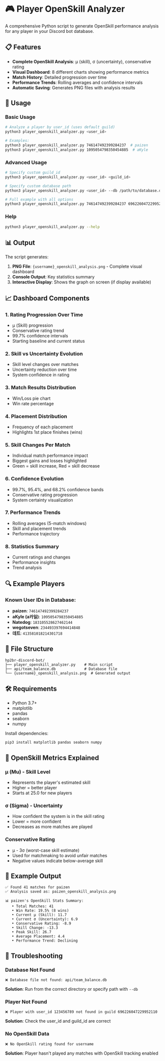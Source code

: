 # 🎮 Player OpenSkill Analyzer

A comprehensive Python script to generate OpenSkill performance analysis for any player in your Discord bot database.

## 📋 Features

- **Complete OpenSkill Analysis**: μ (skill), σ (uncertainty), conservative rating
- **Visual Dashboard**: 8 different charts showing performance metrics
- **Match History**: Detailed progression over time
- **Performance Trends**: Rolling averages and confidence intervals
- **Automatic Saving**: Generates PNG files with analysis results

## 🚀 Usage

### Basic Usage
```bash
# Analyze a player by user_id (uses default guild)
python3 player_openskill_analyzer.py <user_id>

# Examples:
python3 player_openskill_analyzer.py 746147492399284237  # paizen
python3 player_openskill_analyzer.py 1095054798350454885  # aKyle
```

### Advanced Usage
```bash
# Specify custom guild_id
python3 player_openskill_analyzer.py <user_id> <guild_id>

# Specify custom database path
python3 player_openskill_analyzer.py <user_id> --db /path/to/database.db

# Full example with all options
python3 player_openskill_analyzer.py 746147492399284237 696226047229952110 --db api/team_balance.db
```

### Help
```bash
python3 player_openskill_analyzer.py --help
```

## 📊 Output

The script generates:

1. **PNG File**: `{username}_openskill_analysis.png` - Complete visual dashboard
2. **Console Output**: Key statistics summary
3. **Interactive Display**: Shows the graph on screen (if display available)

## 📈 Dashboard Components

### 1. **Rating Progression Over Time**
- μ (Skill) progression
- Conservative rating trend
- 99.7% confidence intervals
- Starting baseline and current status

### 2. **Skill vs Uncertainty Evolution**
- Skill level changes over matches
- Uncertainty reduction over time
- System confidence in rating

### 3. **Match Results Distribution**
- Win/Loss pie chart
- Win rate percentage

### 4. **Placement Distribution**
- Frequency of each placement
- Highlights 1st place finishes (wins)

### 5. **Skill Changes Per Match**
- Individual match performance impact
- Biggest gains and losses highlighted
- Green = skill increase, Red = skill decrease

### 6. **Confidence Evolution**
- 99.7%, 95.4%, and 68.2% confidence bands
- Conservative rating progression
- System certainty visualization

### 7. **Performance Trends**
- Rolling averages (5-match windows)
- Skill and placement trends
- Performance trajectory

### 8. **Statistics Summary**
- Current ratings and changes
- Performance insights
- Trend analysis

## 🔍 Example Players

### Known User IDs in Database:
- **paizen**: `746147492399284237`
- **aKyle (a카일)**: `1095054798350454885`
- **Natedog**: `183105528627462144`
- **wegotseven**: `234493397694414848`
- **데트**: `413581018214301718`

## 📁 File Structure

```
hp2br-discord-bot/
├── player_openskill_analyzer.py    # Main script
├── api/team_balance.db             # Database file
└── {username}_openskill_analysis.png  # Generated output
```

## 🛠️ Requirements

- Python 3.7+
- matplotlib
- pandas
- seaborn
- numpy

Install dependencies:
```bash
pip3 install matplotlib pandas seaborn numpy
```

## 🎯 OpenSkill Metrics Explained

### **μ (Mu) - Skill Level**
- Represents the player's estimated skill
- Higher = better player
- Starts at 25.0 for new players

### **σ (Sigma) - Uncertainty**
- How confident the system is in the skill rating
- Lower = more confident
- Decreases as more matches are played

### **Conservative Rating**
- μ - 3σ (worst-case skill estimate)
- Used for matchmaking to avoid unfair matches
- Negative values indicate below-average skill

## 🎉 Example Output

```
✅ Found 41 matches for paizen
✅ Analysis saved as: paizen_openskill_analysis.png

📊 paizen's OpenSkill Stats Summary:
   • Total Matches: 41
   • Win Rate: 19.5% (8 wins)
   • Current μ (Skill): 11.7
   • Current σ (Uncertainty): 6.9
   • Conservative Rating: -8.9
   • Skill Change: -13.3
   • Peak Skill: 26.7
   • Average Placement: 4.4
   • Performance Trend: Declining
```

## 🚨 Troubleshooting

### Database Not Found
```
❌ Database file not found: api/team_balance.db
```
**Solution**: Run from the correct directory or specify path with `--db`

### Player Not Found
```
❌ Player with user_id 123456789 not found in guild 696226047229952110
```
**Solution**: Check the user_id and guild_id are correct

### No OpenSkill Data
```
❌ No OpenSkill rating found for username
```
**Solution**: Player hasn't played any matches with OpenSkill tracking enabled

